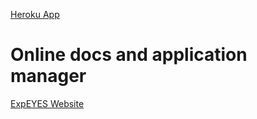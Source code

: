 [Heroku App](https://eyes-online.herokuapp.com/)

# Online docs and application manager

[ExpEYES Website](http://expeyes.in)
